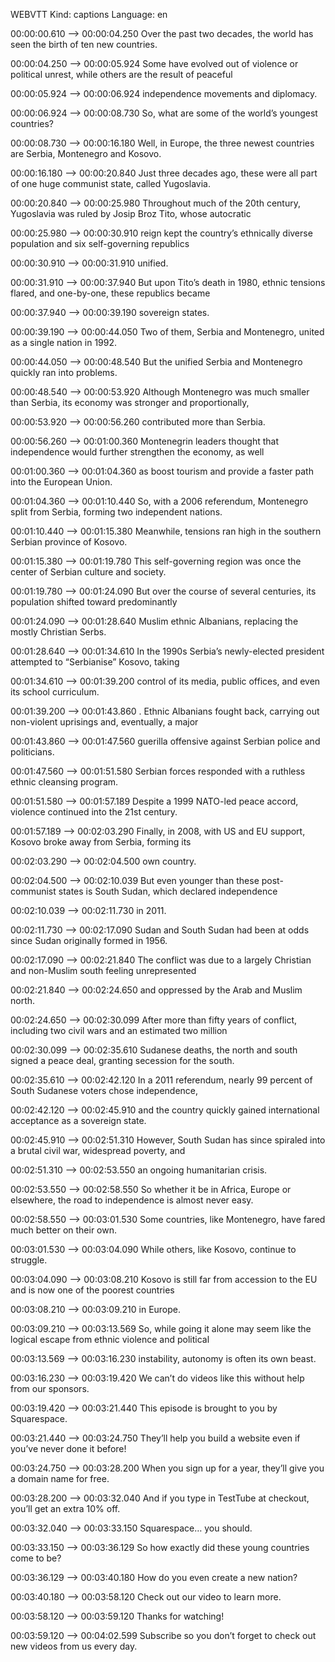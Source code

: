 WEBVTT
Kind: captions
Language: en

00:00:00.610 --> 00:00:04.250
Over the past two decades, the world has seen
the birth of ten new countries.

00:00:04.250 --> 00:00:05.924
Some have evolved out of violence or political
unrest, while others are the result of peaceful

00:00:05.924 --> 00:00:06.924
independence movements and diplomacy.

00:00:06.924 --> 00:00:08.730
So, what are some of the world’s youngest
countries?

00:00:08.730 --> 00:00:16.180
Well, in Europe, the three newest countries
are Serbia, Montenegro and Kosovo.

00:00:16.180 --> 00:00:20.840
Just three decades ago, these were all part
of one huge communist state, called Yugoslavia.

00:00:20.840 --> 00:00:25.980
Throughout much of the 20th century, Yugoslavia
was ruled by Josip Broz Tito, whose autocratic

00:00:25.980 --> 00:00:30.910
reign kept the country’s ethnically diverse
population and six self-governing republics

00:00:30.910 --> 00:00:31.910
unified.

00:00:31.910 --> 00:00:37.940
But upon Tito’s death in 1980, ethnic tensions
flared, and one-by-one, these republics became

00:00:37.940 --> 00:00:39.190
sovereign states.

00:00:39.190 --> 00:00:44.050
Two of them, Serbia and Montenegro, united
as a single nation in 1992.

00:00:44.050 --> 00:00:48.540
But the unified Serbia and Montenegro quickly
ran into problems.

00:00:48.540 --> 00:00:53.920
Although Montenegro was much smaller than
Serbia, its economy was stronger and proportionally,

00:00:53.920 --> 00:00:56.260
contributed more than Serbia.

00:00:56.260 --> 00:01:00.360
Montenegrin leaders thought that independence
would further strengthen the economy, as well

00:01:00.360 --> 00:01:04.360
as boost tourism and provide a faster path
into the European Union.

00:01:04.360 --> 00:01:10.440
So, with a 2006 referendum, Montenegro split
from Serbia, forming two independent nations.

00:01:10.440 --> 00:01:15.380
Meanwhile, tensions ran high in the southern
Serbian province of Kosovo.

00:01:15.380 --> 00:01:19.780
This self-governing region was once the center
of Serbian culture and society.

00:01:19.780 --> 00:01:24.090
But over the course of several centuries,
its population shifted toward predominantly

00:01:24.090 --> 00:01:28.640
Muslim ethnic Albanians, replacing the mostly
Christian Serbs.

00:01:28.640 --> 00:01:34.610
In the 1990s Serbia’s newly-elected president
attempted to “Serbianise” Kosovo, taking

00:01:34.610 --> 00:01:39.200
control of its media, public offices, and
even its school curriculum.

00:01:39.200 --> 00:01:43.860
. Ethnic Albanians fought back, carrying out
non-violent uprisings and, eventually, a major

00:01:43.860 --> 00:01:47.560
guerilla offensive against Serbian police
and politicians.

00:01:47.560 --> 00:01:51.580
Serbian forces responded with a ruthless ethnic
cleansing program.

00:01:51.580 --> 00:01:57.189
Despite a 1999 NATO-led peace accord, violence
continued into the 21st century.

00:01:57.189 --> 00:02:03.290
Finally, in 2008, with US and EU support,
Kosovo broke away from Serbia, forming its

00:02:03.290 --> 00:02:04.500
own country.

00:02:04.500 --> 00:02:10.039
But even younger than these post-communist
states is South Sudan, which declared independence

00:02:10.039 --> 00:02:11.730
in 2011.

00:02:11.730 --> 00:02:17.090
Sudan and South Sudan had been at odds since
Sudan originally formed in 1956.

00:02:17.090 --> 00:02:21.840
The conflict was due to a largely Christian
and non-Muslim south feeling unrepresented

00:02:21.840 --> 00:02:24.650
and oppressed by the Arab and Muslim north.

00:02:24.650 --> 00:02:30.099
After more than fifty years of conflict, including
two civil wars and an estimated two million

00:02:30.099 --> 00:02:35.610
Sudanese deaths, the north and south signed
a peace deal, granting secession for the south.

00:02:35.610 --> 00:02:42.120
In a 2011 referendum, nearly 99 percent of
South Sudanese voters chose independence,

00:02:42.120 --> 00:02:45.910
and the country quickly gained international
acceptance as a sovereign state.

00:02:45.910 --> 00:02:51.310
However, South Sudan has since spiraled into
a brutal civil war, widespread poverty, and

00:02:51.310 --> 00:02:53.550
an ongoing humanitarian crisis.

00:02:53.550 --> 00:02:58.550
So whether it be in Africa, Europe or elsewhere,
the road to independence is almost never easy.

00:02:58.550 --> 00:03:01.530
Some countries, like Montenegro, have fared
much better on their own.

00:03:01.530 --> 00:03:04.090
While others, like Kosovo, continue to struggle.

00:03:04.090 --> 00:03:08.210
Kosovo is still far from accession to the
EU and is now one of the poorest countries

00:03:08.210 --> 00:03:09.210
in Europe.

00:03:09.210 --> 00:03:13.569
So, while going it alone may seem like the
logical escape from ethnic violence and political

00:03:13.569 --> 00:03:16.230
instability, autonomy is often its own beast.

00:03:16.230 --> 00:03:19.420
We can’t do videos like this without help
from our sponsors.

00:03:19.420 --> 00:03:21.440
This episode is brought to you by Squarespace.

00:03:21.440 --> 00:03:24.750
They’ll help you build a website even if
you’ve never done it before!

00:03:24.750 --> 00:03:28.200
When you sign up for a year, they’ll give
you a domain name for free.

00:03:28.200 --> 00:03:32.040
And if you type in TestTube at checkout, you’ll
get an extra 10% off.

00:03:32.040 --> 00:03:33.150
Squarespace… you should.

00:03:33.150 --> 00:03:36.129
So how exactly did these young countries come
to be?

00:03:36.129 --> 00:03:40.180
How do you even create a new nation?

00:03:40.180 --> 00:03:58.120
Check out our video to learn more.

00:03:58.120 --> 00:03:59.120
Thanks for watching!

00:03:59.120 --> 00:04:02.599
Subscribe so you don’t forget to check out
new videos from us every day.

